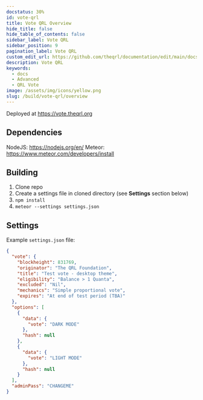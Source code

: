 ```yaml
---
docstatus: 30%
id: vote-qrl
title: Vote QRL Overview
hide_title: false
hide_table_of_contents: false
sidebar_label: Vote QRL
sidebar_position: 9
pagination_label: Vote QRL
custom_edit_url: https://github.com/theqrl/documentation/edit/main/docs/Build/Vote-QRL/vote-qrl.md
description: Vote QRL
keywords:
  - docs
  - Advanced
  - QRL Vote
image: /assets/img/icons/yellow.png
slug: /build/vote-qrl/overview
---
```



Deployed at <https://vote.theqrl.org>

## Dependencies

NodeJS: <https://nodejs.org/en/>
Meteor: <https://www.meteor.com/developers/install>

## Building

1. Clone repo
2. Create a settings file in cloned directory (see **Settings** section below)
3. ```npm install```
4. ```meteor --settings settings.json```

## Settings

Example ```settings.json``` file:

```json
{
  "vote": {
    "blockheight": 831769,
    "originator": "The QRL Foundation",
    "title": "Test vote - desktop theme",
    "eligibility": "Balance > 1 Quanta",
    "excluded": "Nil",
    "mechanics": "Simple proportional vote",
    "expires": "At end of test period (TBA)"
  },
  "options": [
    {
      "data": {
        "vote": "DARK MODE"
      },
      "hash": null
    },
    {
      "data": {
        "vote": "LIGHT MODE"
      },
      "hash": null
    }
  ],
  "adminPass": "CHANGEME"
}
```